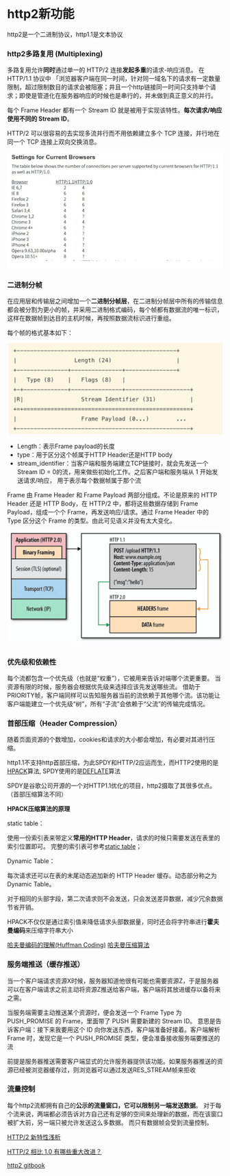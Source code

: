 # http2新功能

http2是一个二进制协议，http1.1是文本协议

### http2多路复用 (Multiplexing)

多路复用允许**同时**通过单一的 HTTP/2 连接**发起多重**的请求-响应消息。
在 HTTP/1.1 协议中 「浏览器客户端在同一时间，针对同一域名下的请求有一定数量限制，超过限制数目的请求会被阻塞；并且一个http链接同一时间只支持单个请求；即使是管道化在服务器响应的时候也是串行的，并未做到真正意义的并行。

每个 Frame Header 都有一个 Stream ID 就是被用于实现该特性。**每次请求/响应使用不同的 Stream ID**。

HTTP/2 可以很容易的去实现多流并行而不用依赖建立多个 TCP 连接，并行地在同一个 TCP 连接上双向交换消息。

![avatar](../assets/http_link_count.png)

### 二进制分帧

在应用层和传输层之间增加一个**二进制分帧层**，在二进制分帧层中所有的传输信息都会被分割为更小的帧，并采用二进制格式编码，每个帧都有数据流的唯一标识，这样在数据帧到达目的主机时候，再按照数据流标识进行重组。

每个帧的格式基本如下：

![avatar](../assets/stream_data.png)

- Length：表示Frame payload的长度
- type：用于区分这个帧属于HTTP Header还是HTTP body
- stream_identifier：当客户端和服务端建立TCP链接时，就会先发送一个 Stream ID = 0的流，用来做些初始化工作。之后客户端和服务端从 1 开始发送请求/响应，
  用于表示每个数据帧属于那个流

Frame 由 Frame Header 和 Frame Payload 两部分组成。不论是原来的 HTTP Header 还是 HTTP Body，在 HTTP/2 中，都将这些数据存储到 Frame Payload，组成一个个 Frame，再发送响应/请求。通过 Frame Header 中的 Type 区分这个 Frame 的类型。由此可见语义并没有太大变化。

![avatar](../assets/http2_frame_constructor.png)

### 优先级和依赖性

每个流都包含一个优先级（也就是“权重”），它被用来告诉对端哪个流更重要。
当资源有限的时候，服务器会根据优先级来选择应该先发送哪些流。
借助于PRIORITY帧，客户端同样可以告知服务器当前的流依赖于其他哪个流。该功能让客户端能建立一个优先级“树”，所有“子流”会依赖于“父流”的传输完成情况。

### 首部压缩（Header Compression）

随着页面资源的个数增加，cookies和请求的大小都会增加，有必要对其进行压缩。

http1.1不支持http首部压缩，为此SPDY和HTTP/2应运而生，而HTTP2使用的是[HPACK](http://http2.github.io/http2-spec/compression.html)算法,
SPDY使用的是[DEFLATE](https://link.zhihu.com/?target=https%3A//en.wikipedia.org/wiki/DEFLATE)算法

SPDY是谷歌公司开源的一个对HTTP1.1优化的项目，http2摄取了其很多优点。（首部压缩算法不同）

**HPACK压缩算法的原理**

static table：

使用一份索引表来带定义**常用的HTTP Header**，请求的时候只需要发送在表里的索引位置即可。
完整的索引表可参考[static table](http://http2.github.io/http2-spec/compression.html#rfc.section.A)；

Dynamic Table：

每次请求还可以在表的末尾动态追加新的 HTTP Header 缓存。动态部分称之为 Dynamic Table。

对于相同的头部字段，第二次请求则不会发送，只会发送差异数据，减少冗余数据节省开销。

HPACK不仅仅是通过索引值来降低请求头部数据量，同时还会将字符串进行**霍夫曼编码**来压缩字符串大小

[哈夫曼编码的理解(Huffman Coding)](https://zhuanlan.zhihu.com/p/75048255)
[哈夫曼压缩算法](https://www.cnblogs.com/daoluanxiaozi/archive/2011/12/26/2302464.html)

### 服务端推送（缓存推送）

当一个客户端请求资源X时候，服务器知道他很有可能也需要资源Z，于是服务器可以在客户端请求之前主动将资源Z推送给客户端，客户端将其放进缓存以备将来之需。

当服务端需要主动推送某个资源时，便会发送一个 Frame Type 为 PUSH_PROMISE 的 Frame，里面带了 PUSH 需要新建的 Stream ID。
意思是告诉客户端：接下来我要用这个 ID 向你发送东西，客户端准备好接着。客户端解析 Frame 时，发现它是一个 PUSH_PROMISE 类型，便会准备接收服务端要推送的流

前提是服务器推送需要客户端显式的允许服务器提供该功能。如果服务器推送的资源已经被浏览器缓存过，则浏览器可以通过发送RES_STREAM帧来拒收

### 流量控制

每个http2流都拥有自己的**公示的流量窗口，它可以限制另一端发送数据**。
对于每个流来说，两端都必须告诉对方自己还有足够的空间来处理新的数据，而在该窗口被扩大前，另一端只被允许发送这么多数据。
而只有数据帧会受到流量控制。

[HTTP/2 新特性浅析](http://io.upyun.com/2015/05/13/http2/)

[HTTP/2 相比 1.0 有哪些重大改进？](https://www.zhihu.com/question/34074946)

[http2 gitbook](https://ye11ow.gitbooks.io/http2-explained/content/part3.html)
